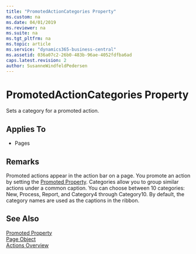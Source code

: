 ```yaml
---
title: "PromotedActionCategories Property"
ms.custom: na
ms.date: 04/01/2019
ms.reviewer: na
ms.suite: na
ms.tgt_pltfrm: na
ms.topic: article
ms.service: "dynamics365-business-central"
ms.assetid: 036a07c2-26b0-483b-96ae-4052fdfba6ad
caps.latest.revision: 2
author: SusanneWindfeldPedersen
---
```


# PromotedActionCategories Property
Sets a category for a promoted action.
  
## Applies To  
  
- Pages
  
## Remarks  
Promoted actions appear in the action bar on a page. You promote an action by setting the [Promoted Property](devenv-promoted-property.md). Categories allow you to group similar actions under a common caption. You can choose between 10 categories: New, Process, Report, and Category4 through Category10. By default, the category names are used as the captions in the ribbon. 

## See Also  
[Promoted Property](devenv-promoted-property.md)  
[Page Object](../devenv-page-object.md)  
[Actions Overview](../devenv-actions-overview.md)  